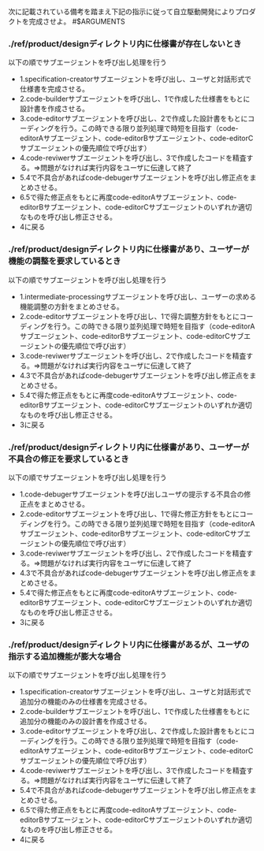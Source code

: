 次に記載されている備考を踏まえ下記の指示に従って自立駆動開発によりプロダクトを完成させよ。 #$ARGUMENTS 

### <if>./ref/product/designディレクトリ内に仕様書が存在しないとき
以下の順でサブエージェントを呼び出し処理を行う
- 1.specification-creatorサブエージェントを呼び出し、ユーザと対話形式で仕様書を完成させる。
- 2.code-builderサブエージェントを呼び出し、1で作成した仕様書をもとに設計書を作成させる。
- 3.code-editorサブエージェントを呼び出し、2で作成した設計書をもとにコーディングを行う。この時できる限り並列処理で時短を目指す（code-editorAサブエージェント、code-editorBサブエージェント、code-editorCサブエージェントの優先順位で呼び出す）
- 4.code-reviwerサブエージェントを呼び出し、3で作成したコードを精査する。=>問題がなければ実行内容をユーザに伝達して終了
- 5.4で不具合があればcode-debugerサブエージェントを呼び出し修正点をまとめさせる。
- 6.5で得た修正点をもとに再度code-editorAサブエージェント、code-editorBサブエージェント、code-editorCサブエージェントのいずれか適切なものを呼び出し修正させる。
- 4に戻る

### <else if>./ref/product/designディレクトリ内に仕様書があり、ユーザーが機能の調整を要求しているとき
以下の順でサブエージェントを呼び出し処理を行う
- 1.intermediate-processingサブエージェントを呼び出し、ユーザーの求める機能調整の方針をまとめさせる。
- 2.code-editorサブエージェントを呼び出し、1で得た調整方針をもとにコーディングを行う。この時できる限り並列処理で時短を目指す（code-editorAサブエージェント、code-editorBサブエージェント、code-editorCサブエージェントの優先順位で呼び出す）
- 3.code-reviwerサブエージェントを呼び出し、2で作成したコードを精査する。=>問題がなければ実行内容をユーザに伝達して終了
- 4.3で不具合があればcode-debugerサブエージェントを呼び出し修正点をまとめさせる。
- 5.4で得た修正点をもとに再度code-editorAサブエージェント、code-editorBサブエージェント、code-editorCサブエージェントのいずれか適切なものを呼び出し修正させる。
- 3に戻る

### <else if>./ref/product/designディレクトリ内に仕様書があり、ユーザーが不具合の修正を要求しているとき
以下の順でサブエージェントを呼び出し処理を行う
- 1.code-debugerサブエージェントを呼び出しユーザの提示する不具合の修正点をまとめさせる。
- 2.code-editorサブエージェントを呼び出し、1で得た修正方針をもとにコーディングを行う。この時できる限り並列処理で時短を目指す（code-editorAサブエージェント、code-editorBサブエージェント、code-editorCサブエージェントの優先順位で呼び出す）
- 3.code-reviwerサブエージェントを呼び出し、2で作成したコードを精査する。=>問題がなければ実行内容をユーザに伝達して終了
- 4.3で不具合があればcode-debugerサブエージェントを呼び出し修正点をまとめさせる。
- 5.4で得た修正点をもとに再度code-editorAサブエージェント、code-editorBサブエージェント、code-editorCサブエージェントのいずれか適切なものを呼び出し修正させる。
- 3に戻る

### <else if>./ref/product/designディレクトリ内に仕様書があるが、ユーザの指示する追加機能が膨大な場合
以下の順でサブエージェントを呼び出し処理を行う
- 1.specification-creatorサブエージェントを呼び出し、ユーザと対話形式で追加分の機能のみの仕様書を完成させる。
- 2.code-builderサブエージェントを呼び出し、1で作成した仕様書をもとに追加分の機能のみの設計書を作成させる。
- 3.code-editorサブエージェントを呼び出し、2で作成した設計書をもとにコーディングを行う。この時できる限り並列処理で時短を目指す（code-editorAサブエージェント、code-editorBサブエージェント、code-editorCサブエージェントの優先順位で呼び出す）
- 4.code-reviwerサブエージェントを呼び出し、3で作成したコードを精査する。=>問題がなければ実行内容をユーザに伝達して終了
- 5.4で不具合があればcode-debugerサブエージェントを呼び出し修正点をまとめさせる。
- 6.5で得た修正点をもとに再度code-editorAサブエージェント、code-editorBサブエージェント、code-editorCサブエージェントのいずれか適切なものを呼び出し修正させる。
- 4に戻る